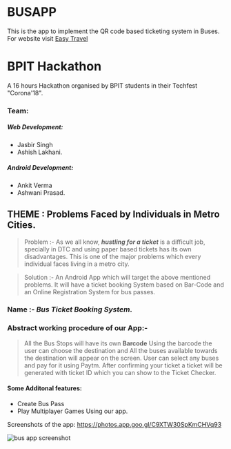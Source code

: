# BUSAPP
This is the app to implement the QR code based ticketing system in Buses.
For website visit [Easy Travel](https://easytravelbpit.000webhostapp.com)

# BPIT Hackathon
A 16 hours Hackathon organised by BPIT students in their Techfest "Corona'18".

### Team:
##### Web Development: 
- Jasbir Singh
- Ashish Lakhani.
##### Android Development: 
- Ankit Verma
- Ashwani Prasad.

## THEME : Problems Faced by Individuals in Metro Cities.

>Problem :- 
As we all know, ***hustling for a ticket*** is a difficult job, specially in DTC and using paper based tickets has its own disadvantages. This is one of the major problems which every individual faces living in a metro city.

>Solution :-
An Android App which will target the above mentioned problems. It will have a ticket booking System based on Bar-Code and an Online Registration System for bus passes.

### Name :- ***Bus Ticket Booking System***.

### Abstract working procedure of our App:-
>All the Bus Stops will have its own **Barcode**
Using the barcode the user can choose the destination and All the buses available towards the destination will appear on the screen. User can select any buses and pay for it using Paytm. After confirming your ticket a ticket will be generated with ticket ID which you can show to the Ticket Checker. 

#### Some Additonal features:
- Create Bus Pass
- Play Multiplayer Games Using our app.


Screenshots of the app:
https://photos.app.goo.gl/C9XTW30SpKmCHVq93

![bus app screenshot](https://user-images.githubusercontent.com/20511163/40021855-b8255d40-57e3-11e8-9450-2313a6803616.png)
